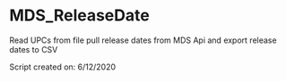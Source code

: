 # MDS_ReleaseDate
Read UPCs from file pull release dates from MDS Api and export release dates to CSV

Script created on: 6/12/2020

